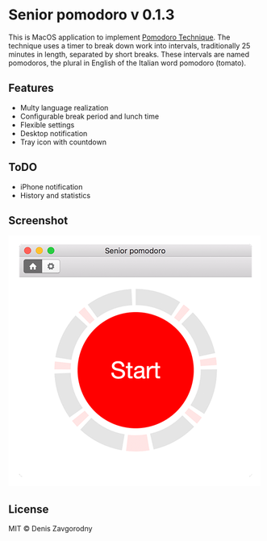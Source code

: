 # Senior pomodoro v 0.1.3 

This is MacOS application to implement [Pomodoro Technique](https://en.wikipedia.org/wiki/Pomodoro_Technique). The technique uses a timer to break down work into intervals, traditionally 25 minutes in length, separated by short breaks. These intervals are named pomodoros, the plural in English of the Italian word pomodoro (tomato).

## Features

* Multy language realization
* Configurable break period and lunch time
* Flexible settings
* Desktop notification
* Tray icon with countdown

## ToDO

* iPhone notification
* History and statistics

## Screenshot

![Inboxer on Mac](./graphics/pomodoro-app.png)

## License

MIT © Denis Zavgorodny
